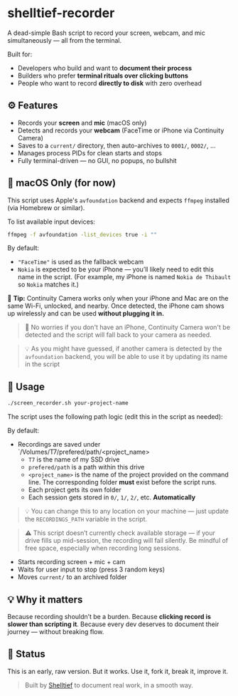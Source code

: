 # shelltief-recorder

A dead-simple Bash script to record your screen, webcam, and mic simultaneously — all from the terminal.

Built for:
- Developers who build and want to **document their process**
- Builders who prefer **terminal rituals over clicking buttons**
- People who want to record **directly to disk** with zero overhead

## ⚙️ Features

- Records your **screen** and **mic** (macOS only)
- Detects and records your **webcam** (FaceTime or iPhone via Continuity Camera)
- Saves to a `current/` directory, then auto-archives to `0001/`, `0002/`, ...
- Manages process PIDs for clean starts and stops
- Fully terminal-driven — no GUI, no popups, no bullshit

## 🍏 macOS Only (for now)

This script uses Apple's `avfoundation` backend and expects `ffmpeg` installed (via Homebrew or similar).

To list available input devices:
```bash
ffmpeg -f avfoundation -list_devices true -i ""
```

By default:

* `"FaceTime"` is used as the fallback webcam
* `Nokia` is expected to be your iPhone — you’ll likely need to edit this name in the script.
(For example, my iPhone is named `Nokia de Thibault` so `Nokia` matches it.)

🧠 **Tip:** Continuity Camera works only when your iPhone and Mac are on the same Wi-Fi, unlocked, and nearby. Once detected, the iPhone cam shows up wirelessly and can be used **without plugging it in.**

> :information_desk_person: No worries if you don't have an iPhone, Continuity Camera won't be
detected and the script will fall back to your camera as needed.

> :bulb: As you might have guessed, if another camera is detected by the `avfoundation`
backend, you will be able to use it by updating its name in the script

## 🧪 Usage

```bash
./screen_recorder.sh your-project-name
```


The script uses the following path logic (edit this in the script as needed):

By default:
- Recordings are saved under `/Volumes/T7/prefered/path/<project_name>
  - `T7` is the name of my SSD drive
  - `prefered/path` is a path within this drive
  - `<project_name>` is the name of the project provided on the command line.
  The corresponding folder **must** exist before the script runs.
  - Each project gets its own folder
  - Each session gets stored in `0/`, `1/`, `2/`, etc. **Automatically**

> :bulb: You can change this to any location on your machine — just update the `RECORDINGS_PATH` variable in the script.

> :warning: This script doesn’t currently check available storage — if your drive fills up
mid-session, the recording will fail silently. Be mindful of free space, especially 
when recording long sessions.

* Starts recording screen + mic + cam
* Waits for user input to stop (press 3 random keys)
* Moves `current/` to an archived folder

## 💡 Why it matters

Because recording shouldn’t be a burden.
Because **clicking record is slower than scripting it**.
Because every dev deserves to document their journey — without breaking flow.

## 🧱 Status

This is an early, raw version. But it works.
Use it, fork it, break it, improve it.

> Built by [Shelltief](https://shelltief.sh) to document real work, in a smooth way.
